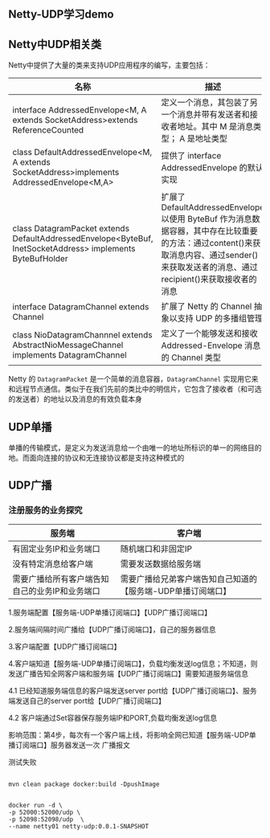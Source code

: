 ## Netty-UDP学习demo

## Netty中UDP相关类

Netty中提供了大量的类来支持UDP应用程序的编写，主要包括：

| 名称 | 描述 |
| --- | --- |
| interface AddressedEnvelope<M, A extends SocketAddress>extends ReferenceCounted | 定义一个消息，其包装了另一个消息并带有发送者和接收者地址。其中 M 是消息类型； A 是地址类型 |
| class DefaultAddressedEnvelope<M, A extends SocketAddress>implements AddressedEnvelope<M,A> | 提供了 interface AddressedEnvelope 的默认实现 |
| class DatagramPacket extends DefaultAddressedEnvelope<ByteBuf, InetSocketAddress> implements ByteBufHolder | 扩展了 DefaultAddressedEnvelope 以使用 ByteBuf 作为消息数据容器，其中存在比较重要的方法：通过content()来获取消息内容、通过sender()来获取发送者的消息、通过recipient()来获取接收者的消息 |
| interface DatagramChannel extends Channel | 扩展了 Netty 的 Channel 抽象以支持 UDP 的多播组管理 |
| class NioDatagramChannnel extends AbstractNioMessageChannel implements DatagramChannel | 定义了一个能够发送和接收 Addressed-Envelope 消息的 Channel 类型 |

Netty 的 `DatagramPacket` 是一个简单的消息容器，`DatagramChannel` 实现用它来和远程节点通信。类似于在我们先前的类比中的明信片，它包含了接收者（和可选的发送者）的地址以及消息的有效负载本身

## UDP单播

单播的传输模式，是定义为发送消息给一个由唯一的地址所标识的单一的网络目的地。而面向连接的协议和无连接协议都是支持这种模式的


## UDP广播

### 注册服务的业务探究

|服务端 | 客户端 |
| --- | --- |
|有固定业务IP和业务端口| 随机端口和非固定IP   |
|没有特定消息给客户端 |需要发送数据给服务端|
|需要广播给所有客户端告知自己的业务IP和业务端口|需要广播给兄弟客户端告知自己知道的【服务端-UDP单播订阅端口】|

         
1.服务端配置【服务端-UDP单播订阅端口】【UDP广播订阅端口】

2.服务端间隔时间广播给【UDP广播订阅端口】，自己的服务器信息

3.客户端配置【UDP广播订阅端口】

4.客户端知道【服务端-UDP单播订阅端口】，负载均衡发送log信息；不知道，则发送广播告知全网客户端和服务端【UDP广播订阅端口】需要知道服务端信息

4.1 已经知道服务端信息的客户端发送server port给【UDP广播订阅端口】、服务端发送自己的server port给【UDP广播订阅端口】

4.2 客户端通过Set容器保存服务端IP和PORT,负载均衡发送log信息

影响范围：第4步，每次有一个客户端上线，将影响全网已知道【服务端-UDP单播订阅端口】服务器发送一次 广播报文

测试失败
```shell

mvn clean package docker:build -DpushImage


docker run -d \
-p 52000:52000/udp \
-p 52098:52098/udp  \
--name netty01 netty-udp:0.0.1-SNAPSHOT

```